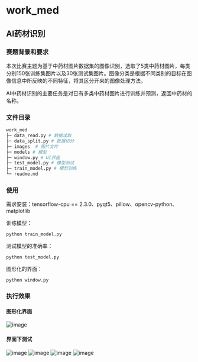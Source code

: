 # work_med
## AI药材识别

### 赛题背景和要求

本次比赛主题为基于中药材图片数据集的图像识别，选取了5类中药材图片，每类分别150张训练集图片以及30张测试集图片。图像分类是根据不同类别的目标在图像信息中所反映的不同特征，将其区分开来的图像处理方法。

AI中药材识别的主要任务是对已有多类中药材图片进行训练并预测，返回中药材的名称。

### 文件目录

```bash
work_med
├─ data_read.py # 数据读取
├─ data_split.py # 数据切分
├─ images  # 图片文件
├─ models # 模型
├─ window.py # UI界面
├─ test_model.py # 模型测试
├─ train_model.py # 模型训练
└─ readme.md 
```

### 使用

需求安装：tensorflow-cpu == 2.3.0、pyqt5、pillow、opencv-python、matplotlib

训练模型：

```
python train_model.py
```

测试模型的准确率：

```
python test_model.py
```

图形化的界面：

```
python window.py
```

### 执行效果

#### 图形化界面

![image](https://user-images.githubusercontent.com/53803390/119920669-4ac40e00-bf9f-11eb-9e8b-f418fda6bd0d.png)

#### 界面下测试

![image](https://user-images.githubusercontent.com/53803390/119920724-60d1ce80-bf9f-11eb-903a-62147bec57cd.png)
![image](https://user-images.githubusercontent.com/53803390/119920743-66c7af80-bf9f-11eb-9cb4-bc177fde5ee3.png)
![image](https://user-images.githubusercontent.com/53803390/119920760-6d562700-bf9f-11eb-92c8-997620cc7f8f.png)
![image](https://user-images.githubusercontent.com/53803390/119920770-71824480-bf9f-11eb-992f-44f03364c3d1.png)




